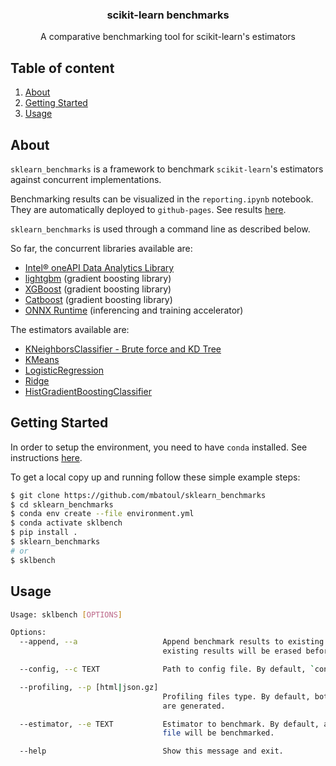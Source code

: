 <p align="center">
  <h3 align="center">scikit-learn benchmarks</h3>

  <p align="center">
    A comparative benchmarking tool for scikit-learn's estimators
    <br />
  </p>
</p>

## Table of content

<ol>
  <li><a href="#about-the-project">About</a></li>
  <li><a href="#getting-started">Getting Started</a></li>
  <li><a href="#usage">Usage</a></li>
</ol>

## About

`sklearn_benchmarks` is a framework to benchmark `scikit-learn`'s estimators against concurrent implementations.

Benchmarking results can be visualized in the `reporting.ipynb` notebook. They are automatically deployed to `github-pages`. See results [here](https://mbatoul.github.io/sklearn_benchmarks/).

`sklearn_benchmarks` is used through a command line as described below.

So far, the concurrent libraries available are:

- [Intel® oneAPI Data Analytics Library](https://github.com/oneapi-src/oneDAL)
- [lightgbm](https://lightgbm.readthedocs.io/en/latest/index.html) (gradient boosting library)
- [XGBoost](https://xgboost.readthedocs.io/en/latest/) (gradient boosting library)
- [Catboost](https://catboost.ai/) (gradient boosting library)
- [ONNX Runtime](https://github.com/microsoft/onnxruntime) (inferencing and training accelerator)

The estimators available are:

- [KNeighborsClassifier - Brute force and KD Tree](https://scikit-learn.org/stable/modules/generated/sklearn.neighbors.KNeighborsClassifier.html)
- [KMeans](https://scikit-learn.org/stable/modules/generated/sklearn.cluster.KMeans.html)
- [LogisticRegression](https://scikit-learn.org/stable/modules/generated/sklearn.linear_model.LogisticRegression.html)
- [Ridge](https://scikit-learn.org/stable/modules/generated/sklearn.linear_model.Ridge.html)
- [HistGradientBoostingClassifier](https://scikit-learn.org/stable/modules/generated/sklearn.ensemble.HistGradientBoostingClassifier.html)

## Getting Started

In order to setup the environment, you need to have `conda` installed. See instructions [here](https://conda.io/projects/conda/en/latest/user-guide/install/index.html).

To get a local copy up and running follow these simple example steps:

```sh
$ git clone https://github.com/mbatoul/sklearn_benchmarks
$ cd sklearn_benchmarks
$ conda env create --file environment.yml
$ conda activate sklbench
$ pip install .
$ sklearn_benchmarks
# or
$ sklbench
```

## Usage

```sh
Usage: sklbench [OPTIONS]

Options:
  --append, --a                   Append benchmark results to existing ones. By default, all
                                  existing results will be erased before new ones are made.

  --config, --c TEXT              Path to config file. By default, `config.yml` is selected.

  --profiling, --p [html|json.gz]
                                  Profiling files type. By default, both `html` and `json.gz` files
                                  are generated.

  --estimator, --e TEXT           Estimator to benchmark. By default, all estimators in the config
                                  file will be benchmarked.

  --help                          Show this message and exit.
```
